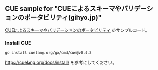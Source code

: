 ## CUE sample for "CUEによるスキーマやバリデーションのポータビリティ(gihyo.jp)" 

[CUEによるスキーマやバリデーションのポータビリティ](https://gihyo.jp/article/2022/09/tsukinami-go-02) のサンプルコード。

### Install CUE

```sh
go install cuelang.org/go/cmd/cue@v0.4.3
```

https://cuelang.org/docs/install/ を参考にしてください。
